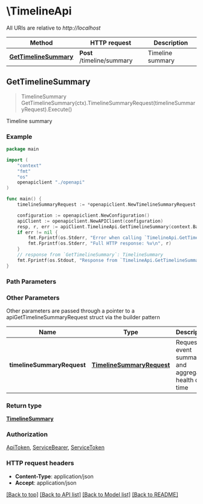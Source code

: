 # \TimelineApi

All URIs are relative to *http://localhost*

Method | HTTP request | Description
------------- | ------------- | -------------
[**GetTimelineSummary**](TimelineApi.md#GetTimelineSummary) | **Post** /timeline/summary | Timeline summary



## GetTimelineSummary

> TimelineSummary GetTimelineSummary(ctx).TimelineSummaryRequest(timelineSummaryRequest).Execute()

Timeline summary



### Example

```go
package main

import (
    "context"
    "fmt"
    "os"
    openapiclient "./openapi"
)

func main() {
    timelineSummaryRequest := *openapiclient.NewTimelineSummaryRequest(openapiclient.TimelineSummaryRequest_arguments{ComponentViewArguments: openapiclient.NewComponentViewArguments("Type_example", "ComponentIdentifier_example")}, int32(123), int32(123)) // TimelineSummaryRequest | Request for event summary and aggregated health over time

    configuration := openapiclient.NewConfiguration()
    apiClient := openapiclient.NewAPIClient(configuration)
    resp, r, err := apiClient.TimelineApi.GetTimelineSummary(context.Background()).TimelineSummaryRequest(timelineSummaryRequest).Execute()
    if err != nil {
        fmt.Fprintf(os.Stderr, "Error when calling `TimelineApi.GetTimelineSummary``: %v\n", err)
        fmt.Fprintf(os.Stderr, "Full HTTP response: %v\n", r)
    }
    // response from `GetTimelineSummary`: TimelineSummary
    fmt.Fprintf(os.Stdout, "Response from `TimelineApi.GetTimelineSummary`: %v\n", resp)
}
```

### Path Parameters



### Other Parameters

Other parameters are passed through a pointer to a apiGetTimelineSummaryRequest struct via the builder pattern


Name | Type | Description  | Notes
------------- | ------------- | ------------- | -------------
 **timelineSummaryRequest** | [**TimelineSummaryRequest**](TimelineSummaryRequest.md) | Request for event summary and aggregated health over time | 

### Return type

[**TimelineSummary**](TimelineSummary.md)

### Authorization

[ApiToken](../README.md#ApiToken), [ServiceBearer](../README.md#ServiceBearer), [ServiceToken](../README.md#ServiceToken)

### HTTP request headers

- **Content-Type**: application/json
- **Accept**: application/json

[[Back to top]](#) [[Back to API list]](../README.md#documentation-for-api-endpoints)
[[Back to Model list]](../README.md#documentation-for-models)
[[Back to README]](../README.md)

